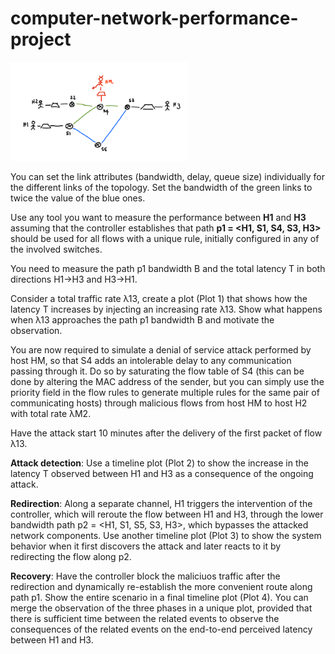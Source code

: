 # computer-network-performance-project
![](images/topology.png)

You can set the link attributes (bandwidth, delay, queue size) individually for the different links of the topology. Set the bandwidth of the green links to twice the value of the blue ones.

Use any tool you want to measure the performance between **H1** and **H3** assuming that the controller establishes that path **p1 = <H1, S1, S4, S3, H3>** should be used for all flows with a unique rule, initially configured in any of the involved switches.

You need to measure the path p1 bandwidth B and the total latency T in both directions H1->H3 and H3->H1.

Consider a total traffic rate λ13, create a plot (Plot 1) that shows how the latency T increases by injecting an increasing rate λ13. Show what happens when λ13 approaches the path p1 bandwidth B and motivate the observation.

You are now required to simulate a denial of service attack performed by host HM, so that S4 adds an intolerable delay to any communication passing through it. Do so by saturating the flow table of S4 (this can be done by altering the MAC address of the sender, but you can simply use the priority field in the flow rules to generate multiple rules for the same pair of communicating hosts) through malicious flows from host HM to host H2 with total rate λM2.

Have the attack start 10 minutes after the delivery of the first packet of flow λ13.

**Attack detection**: Use a timeline plot (Plot 2) to show the increase in the latency T observed between H1 and H3 as a consequence of the ongoing attack.

**Redirection**: Along a separate channel, H1 triggers the intervention of the controller, which will reroute the flow between H1 and H3, through the lower bandwidth path p2 = <H1, S1, S5, S3, H3>, which bypasses the attacked network components.
Use another timeline plot (Plot 3) to show the system behavior when it first discovers the attack and later reacts to it by redirecting the flow along p2.

**Recovery**: Have the controller block the maliciuos traffic after the redirection and dynamically re-establish the more convenient route along path p1. Show the entire scenario in a final timeline plot (Plot 4).
You can merge the observation of the three phases in a unique plot, provided that there is sufficient time between the related events to observe the consequences of the related events on the end-to-end perceived latency between H1 and H3.
